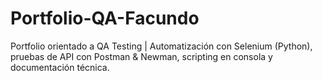 # Portfolio-QA-Facundo
Portfolio orientado a QA Testing | Automatización con Selenium (Python), pruebas de API con Postman &amp; Newman, scripting en consola y documentación técnica. 
